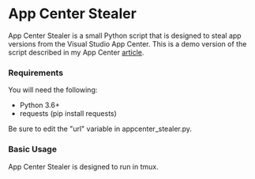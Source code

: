 # App Center Stealer

App Center Stealer is a small Python script that is designed to steal app versions from the Visual Studio App Center. This is a demo version of the script described in my App Center [article](https://telegra.ph/appcenter-stealer-en-11-12).

### Requirements

You will need the following:

* Python 3.6+
* requests (pip install requests)

Be sure to edit the "url" variable in appcenter_stealer.py.

### Basic Usage

App Center Stealer is designed to run in tmux.
